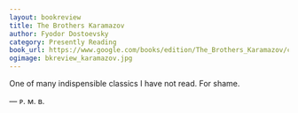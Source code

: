 ```yaml
---
layout: bookreview
title: The Brothers Karamazov
author: Fyodor Dostoevsky
category: Presently Reading
book_url: https://www.google.com/books/edition/The_Brothers_Karamazov/cZAkHnartsYC?hl=en&gbpv=0
ogimage: bkreview_karamazov.jpg
---
```

One of many indispensible classics I have not read. For shame.

— ᴘ. ᴍ. ʙ.
